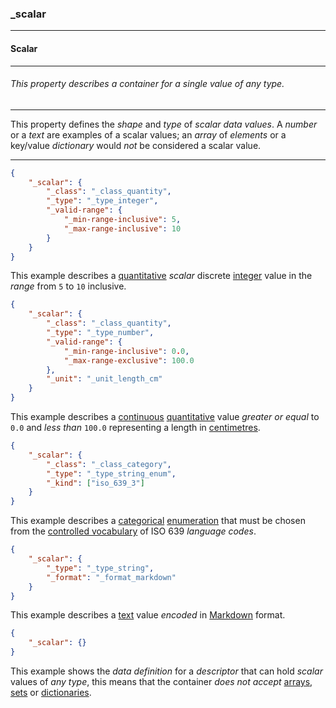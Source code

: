 ### _scalar



------
#### Scalar



------
###### This property describes a container for a single value of any type.



------
This property defines the *shape* and *type* of *scalar data values*. A *number* or a *text* are examples of a scalar values; an *array* of *elements* or a key/value *dictionary* would *not* be considered a scalar value.



------
```json
{
	"_scalar": {
		"_class": "_class_quantity",
		"_type": "_type_integer",
		"_valid-range": {
			"_min-range-inclusive": 5,
			"_max-range-inclusive": 10
		}
	}
}
```
This example describes a [quantitative](__class_quantity.md) *scalar* discrete [integer](_type_integer.md) value in the *range* from `5` to `10` inclusive.




```json
{
	"_scalar": {
		"_class": "_class_quantity",
		"_type": "_type_number",
		"_valid-range": {
			"_min-range-inclusive": 0.0,
			"_max-range-exclusive": 100.0
		},
		"_unit": "_unit_length_cm"
	}
}
```
This example describes a [continuous](_type_number.md) [quantitative](_class_quantity.md) value *greater or equal* to `0.0` and *less than* `100.0` representing a length in [centimetres](_unit_length_cm.md).




```json
{
	"_scalar": {
		"_class": "_class_category",
		"_type": "_type_string_enum",
		"_kind": ["iso_639_3"]
	}
}
```
This example describes a [categorical](_class_category.md) [enumeration](_type_string_enum.md) that must be chosen from the [controlled vocabulary](iso_639_3.md) of ISO 639 *language codes*.




```json
{
	"_scalar": {
		"_type": "_type_string",
		"_format": "_format_markdown"
	}
}
```
This example describes a [text](_type_string.md) value *encoded* in [Markdown](_format_markdown.md) format.




```json
{
	"_scalar": {}
}
```
This example shows the *data definition* for a *descriptor* that can hold *scalar* values of *any type*, this means that the container *does not accept* [arrays](_array.md), [sets](_set.md) or [dictionaries](_dict.md).